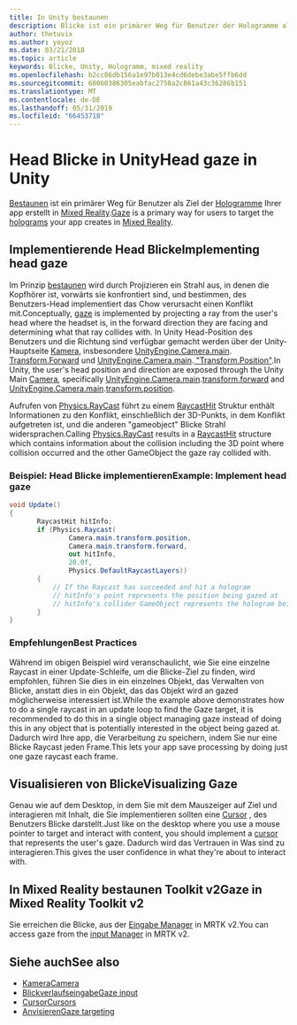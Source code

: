 ```yaml
---
title: In Unity bestaunen
description: Blicke ist ein primärer Weg für Benutzer der Hologramme als Ziel, die Ihre app in mixed Reality erstellt.
author: thetuvix
ms.author: yoyoz
ms.date: 03/21/2018
ms.topic: article
keywords: Blicke, Unity, Hologramm, mixed reality
ms.openlocfilehash: b2cc86db156a1e97b013e4cd6debe3abe5ffb6dd
ms.sourcegitcommit: 60060386305eabfac2758a2c861a43c36286b151
ms.translationtype: MT
ms.contentlocale: de-DE
ms.lasthandoff: 05/31/2019
ms.locfileid: "66453718"
---
```

# <a name="head-gaze-in-unity"></a><span data-ttu-id="fef19-104">Head Blicke in Unity</span><span class="sxs-lookup"><span data-stu-id="fef19-104">Head gaze in Unity</span></span>

<span data-ttu-id="fef19-105">[Bestaunen](gaze.md) ist ein primärer Weg für Benutzer als Ziel der [Hologramme](hologram.md) Ihrer app erstellt in [Mixed Reality](mixed-reality.md).</span><span class="sxs-lookup"><span data-stu-id="fef19-105">[Gaze](gaze.md) is a primary way for users to target the [holograms](hologram.md) your app creates in [Mixed Reality](mixed-reality.md).</span></span>


## <a name="implementing-head-gaze"></a><span data-ttu-id="fef19-106">Implementierende Head Blicke</span><span class="sxs-lookup"><span data-stu-id="fef19-106">Implementing head gaze</span></span>

<span data-ttu-id="fef19-107">Im Prinzip [bestaunen](gaze.md) wird durch Projizieren ein Strahl aus, in denen die Kopfhörer ist, vorwärts sie konfrontiert sind, und bestimmen, des Benutzers-Head implementiert das Chow verursacht einen Konflikt mit.</span><span class="sxs-lookup"><span data-stu-id="fef19-107">Conceptually, [gaze](gaze.md) is implemented by projecting a ray from the user's head where the headset is, in the forward direction they are facing and determining what that ray collides with.</span></span> <span data-ttu-id="fef19-108">In Unity Head-Position des Benutzers und die Richtung sind verfügbar gemacht werden über der Unity-Hauptseite [Kamera](camera-in-unity.md), insbesondere [UnityEngine.Camera.main](http://docs.unity3d.com/ScriptReference/Camera-main.html).[ Transform.Forward](http://docs.unity3d.com/ScriptReference/Transform-forward.html) und [UnityEngine.Camera.main](http://docs.unity3d.com/ScriptReference/Camera-main.html).[ "Transform.Position"](http://docs.unity3d.com/ScriptReference/Transform-position.html).</span><span class="sxs-lookup"><span data-stu-id="fef19-108">In Unity, the user's head position and direction are exposed through the Unity Main [Camera](camera-in-unity.md), specifically [UnityEngine.Camera.main](http://docs.unity3d.com/ScriptReference/Camera-main.html).[transform.forward](http://docs.unity3d.com/ScriptReference/Transform-forward.html) and [UnityEngine.Camera.main](http://docs.unity3d.com/ScriptReference/Camera-main.html).[transform.position](http://docs.unity3d.com/ScriptReference/Transform-position.html).</span></span>

<span data-ttu-id="fef19-109">Aufrufen von [Physics.RayCast](http://docs.unity3d.com/ScriptReference/Physics.Raycast.html) führt zu einem [RaycastHit](http://docs.unity3d.com/ScriptReference/RaycastHit.html) Struktur enthält Informationen zu den Konflikt, einschließlich der 3D-Punkts, in dem Konflikt aufgetreten ist, und die anderen "gameobject" Blicke Strahl widersprachen.</span><span class="sxs-lookup"><span data-stu-id="fef19-109">Calling [Physics.RayCast](http://docs.unity3d.com/ScriptReference/Physics.Raycast.html) results in a [RaycastHit](http://docs.unity3d.com/ScriptReference/RaycastHit.html) structure which contains information about the collision including the 3D point where collision occurred and the other GameObject the gaze ray collided with.</span></span>

### <a name="example-implement-head-gaze"></a><span data-ttu-id="fef19-110">Beispiel: Head Blicke implementieren</span><span class="sxs-lookup"><span data-stu-id="fef19-110">Example: Implement head gaze</span></span>

```cs
void Update()
{
       RaycastHit hitInfo;
       if (Physics.Raycast(
               Camera.main.transform.position,
               Camera.main.transform.forward,
               out hitInfo,
               20.0f,
               Physics.DefaultRaycastLayers))
       {
           // If the Raycast has succeeded and hit a hologram
           // hitInfo's point represents the position being gazed at
           // hitInfo's collider GameObject represents the hologram being gazed at
       }
}
```

### <a name="best-practices"></a><span data-ttu-id="fef19-111">Empfehlungen</span><span class="sxs-lookup"><span data-stu-id="fef19-111">Best Practices</span></span>

<span data-ttu-id="fef19-112">Während im obigen Beispiel wird veranschaulicht, wie Sie eine einzelne Raycast in einer Update-Schleife, um die Blicke-Ziel zu finden, wird empfohlen, führen Sie dies in ein einzelnes Objekt, das Verwalten von Blicke, anstatt dies in ein Objekt, das das Objekt wird an gazed möglicherweise interessiert ist.</span><span class="sxs-lookup"><span data-stu-id="fef19-112">While the example above demonstrates how to do a single raycast in an update loop to find the Gaze target, it is recommended to do this in a single object managing gaze instead of doing this in any object that is potentially interested in the object being gazed at.</span></span> <span data-ttu-id="fef19-113">Dadurch wird Ihre app, die Verarbeitung zu speichern, indem Sie nur eine Blicke Raycast jeden Frame.</span><span class="sxs-lookup"><span data-stu-id="fef19-113">This lets your app save processing by doing just one gaze raycast each frame.</span></span>

## <a name="visualizing-gaze"></a><span data-ttu-id="fef19-114">Visualisieren von Blicke</span><span class="sxs-lookup"><span data-stu-id="fef19-114">Visualizing Gaze</span></span>

<span data-ttu-id="fef19-115">Genau wie auf dem Desktop, in dem Sie mit dem Mauszeiger auf Ziel und interagieren mit Inhalt, die Sie implementieren sollten eine [Cursor](cursors.md) , des Benutzers Blicke darstellt.</span><span class="sxs-lookup"><span data-stu-id="fef19-115">Just like on the desktop where you use a mouse pointer to target and interact with content, you should implement a [cursor](cursors.md) that represents the user's gaze.</span></span> <span data-ttu-id="fef19-116">Dadurch wird das Vertrauen in Was sind zu interagieren.</span><span class="sxs-lookup"><span data-stu-id="fef19-116">This gives the user confidence in what they're about to interact with.</span></span>

## <a name="gaze-in-mixed-reality-toolkit-v2"></a><span data-ttu-id="fef19-117">In Mixed Reality bestaunen Toolkit v2</span><span class="sxs-lookup"><span data-stu-id="fef19-117">Gaze in Mixed Reality Toolkit v2</span></span>
<span data-ttu-id="fef19-118">Sie erreichen die Blicke, aus der [Eingabe Manager](https://microsoft.github.io/MixedRealityToolkit-Unity/Documentation/Input/Overview.html) in MRTK v2.</span><span class="sxs-lookup"><span data-stu-id="fef19-118">You can access gaze from the [input Manager](https://microsoft.github.io/MixedRealityToolkit-Unity/Documentation/Input/Overview.html) in MRTK v2.</span></span>

## <a name="see-also"></a><span data-ttu-id="fef19-119">Siehe auch</span><span class="sxs-lookup"><span data-stu-id="fef19-119">See also</span></span>
* [<span data-ttu-id="fef19-120">Kamera</span><span class="sxs-lookup"><span data-stu-id="fef19-120">Camera</span></span>](camera-in-unity.md)
* [<span data-ttu-id="fef19-121">Blickverlaufseingabe</span><span class="sxs-lookup"><span data-stu-id="fef19-121">Gaze input</span></span>](gaze.md)
* [<span data-ttu-id="fef19-122">Cursor</span><span class="sxs-lookup"><span data-stu-id="fef19-122">Cursors</span></span>](cursors.md)
* [<span data-ttu-id="fef19-123">Anvisieren</span><span class="sxs-lookup"><span data-stu-id="fef19-123">Gaze targeting</span></span>](gaze-targeting.md)
